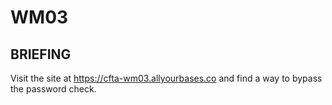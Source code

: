 # WM03
## BRIEFING
Visit the site at https://cfta-wm03.allyourbases.co and find a way to bypass the password check.
